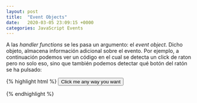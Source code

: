 ```yaml
---
layout: post
title:  "Event Objects"
date:   2020-03-05 23:09:15 +0000
categories: JavaScript Events
---
```


A las _handler functions_ se les pasa un argumento: el _event object_. Dicho objeto, almacena información adicional sobre el evento.
Por ejemplo, a continuación podemos ver un código en el cual se detecta un click de raton pero no solo eso, sino que también podemos detectar qué botón del ratón se ha pulsado:

{% highlight html %}
<button>Click me any way you want</button>
<script>
  let button = document.querySelector("button");
  button.addEventListener("mousedown", event => {
    if (event.button == 0) {
      console.log("Left button");
    } else if (event.button == 1) {
      console.log("Middle button");
    } else if (event.button == 2) {
      console.log("Right button");
    }
  });
</script>
{% endhighlight %}
